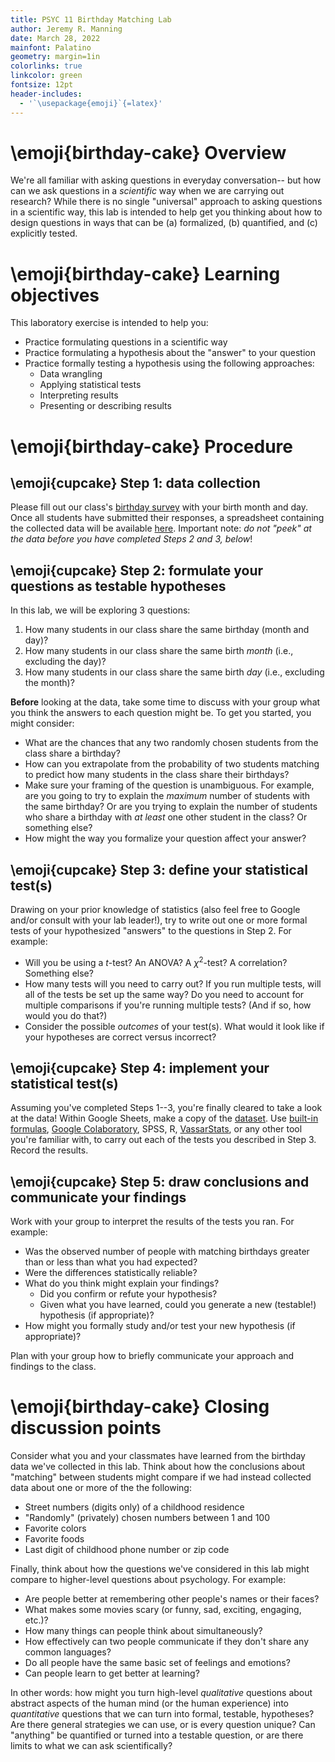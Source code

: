 ```yaml
---
title: PSYC 11 Birthday Matching Lab
author: Jeremy R. Manning
date: March 28, 2022
mainfont: Palatino
geometry: margin=1in
colorlinks: true
linkcolor: green
fontsize: 12pt
header-includes:
  - '`\usepackage{emoji}`{=latex}'
---
```


# \emoji{birthday-cake} Overview

We're all familiar with asking questions in everyday conversation-- but how can
we ask questions in a *scientific* way when we are carrying out research?  While
there is no single "universal" approach to asking questions in a scientific way,
this lab is intended to help get you thinking about how to design questions in
ways that can be (a) formalized, (b) quantified, and (c) explicitly tested.

# \emoji{birthday-cake} Learning objectives

This laboratory exercise is intended to help you:

  - Practice formulating questions in a scientific way
  - Practice formulating a hypothesis about the "answer" to your question
  - Practice formally testing a hypothesis using the following approaches:
    - Data wrangling
    - Applying statistical tests
    - Interpreting results
    - Presenting or describing results

# \emoji{birthday-cake} Procedure

## \emoji{cupcake} Step 1: data collection

Please fill out our class's [birthday survey](https://forms.gle/rXVBtfNXLKewrZtL6) with your birth month and day.  Once all students have submitted their responses, a spreadsheet containing the collected data will be available [here](https://docs.google.com/spreadsheets/d/1VkNjgUe0bf-RObDgtnnvVJb_xhHa-39nLz53k9Nk_HE/edit?usp=sharing).  Important note: *do not "peek" at the data before you have completed Steps 2 and 3, below*!

## \emoji{cupcake} Step 2: formulate your questions as testable hypotheses

In this lab, we will be exploring 3 questions:

  1. How many students in our class share the same birthday (month and day)?
  2. How many students in our class share the same birth *month* (i.e., excluding the day)?
  3. How many students in our class share the same birth *day* (i.e., excluding the month)?

**Before** looking at the data, take some time to discuss with your group what you think the answers to each question might be.  To get you started, you might consider:

  - What are the chances that any two randomly chosen students from the class share a birthday?
  - How can you extrapolate from the probability of two students matching to
  predict how many students in the class share their birthdays?
  - Make sure your framing of the question is unambiguous.  For example, are you going to try to explain the *maximum* number of students with the same birthday?  Or are you trying to explain the number of students who share a birthday with *at least* one other student in the class?  Or something else?
  - How might the way you formalize your question affect your answer?

## \emoji{cupcake} Step 3: define your statistical test(s)

Drawing on your prior knowledge of statistics (also feel free to Google and/or
consult with your lab leader!), try to write out one or more formal tests of
your hypothesized "answers" to the questions in Step 2.  For example:

  - Will you be using a $t$-test?  An ANOVA?  A $\chi^2$-test?  A correlation?  Something else?
  - How many tests will you need to carry out?  If you run multiple tests, will all of the tests be set up the same way?  Do you need to account for multiple comparisons if you're running multiple tests?  (And if so, how would you do that?)
  - Consider the possible *outcomes* of your test(s).  What would it look like if your hypotheses are correct versus incorrect?

## \emoji{cupcake} Step 4: implement your statistical test(s)

Assuming you've completed Steps 1--3, you're finally cleared to take a look at
the data!  Within Google Sheets, make a copy of the [dataset](https://docs.google.com/spreadsheets/d/1VkNjgUe0bf-RObDgtnnvVJb_xhHa-39nLz53k9Nk_HE/edit?usp=sharing).  Use [built-in formulas](https://support.google.com/docs/table/25273?hl=en), [Google Colaboratory](https://colab.research.google.com/), SPSS, R, [VassarStats](http://vassarstats.net/), or any other tool you're familiar with, to carry out each of the tests you described in Step 3.  Record the results.

## \emoji{cupcake} Step 5: draw conclusions and communicate your findings

Work with your group to interpret the results of the tests you ran.  For example:

  - Was the observed number of people with matching birthdays greater than or less than what you had expected?
  - Were the differences statistically reliable?
  - What do you think might explain your findings?
    - Did you confirm or refute your hypothesis?
    - Given what you have learned, could you generate a new (testable!) hypothesis (if appropriate)?
  - How might you formally study and/or test your new hypothesis (if appropriate)?

Plan with your group how to briefly communicate your approach and findings to the class.

# \emoji{birthday-cake} Closing discussion points

Consider what you and your classmates have learned from the birthday data we've collected in this lab.  Think about how the conclusions about "matching" between students might compare if we had instead collected data about one or more of the the following:

  - Street numbers (digits only) of a childhood residence
  - "Randomly" (privately) chosen numbers between 1 and 100
  - Favorite colors
  - Favorite foods
  - Last digit of childhood phone number or zip code

Finally, think about how the questions we've considered in this lab might compare to higher-level questions about psychology.  For example:

  - Are people better at remembering other people's names or their faces?
  - What makes some movies scary (or funny, sad, exciting, engaging, etc.)?
  - How many things can people think about simultaneously?
  - How effectively can two people communicate if they don't share any common languages?
  - Do all people have the same basic set of feelings and emotions?
  - Can people learn to get better at learning?

In other words: how might you turn high-level *qualitative* questions about abstract aspects of the human mind (or the human experience) into *quantitative*
questions that we can turn into formal, testable, hypotheses?  Are there general
strategies we can use, or is every question unique?  Can "anything" be quantified or turned into a testable question, or are there limits to what we can ask scientifically?